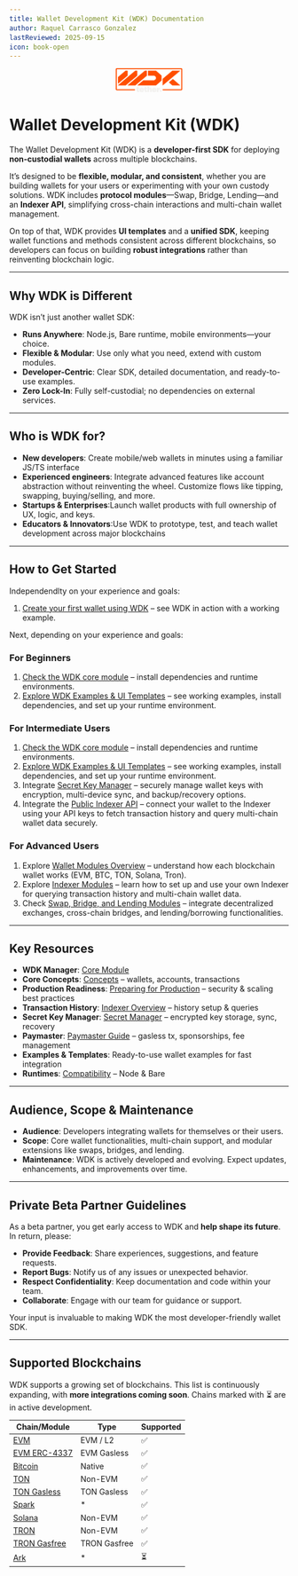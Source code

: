 ```yaml
---
title: Wallet Development Kit (WDK) Documentation
author: Raquel Carrasco Gonzalez
lastReviewed: 2025-09-15
icon: book-open
---
```

<p align="center">
  <img src="./assets/logo.png" width="120" />
</p>

# Wallet Development Kit (WDK)

The Wallet Development Kit (WDK) is a **developer-first SDK** for deploying **non-custodial wallets** across multiple blockchains.  

It’s designed to be **flexible, modular, and consistent**, whether you are building wallets for your users or experimenting with your own custody solutions. WDK includes **protocol modules**—Swap, Bridge, Lending—and an **Indexer API**, simplifying cross-chain interactions and multi-chain wallet management.

On top of that, WDK provides **UI templates** and a **unified SDK**, keeping wallet functions and methods consistent across different blockchains, so developers can focus on building **robust integrations** rather than reinventing blockchain logic.

---

## Why WDK is Different

WDK isn’t just another wallet SDK:  

- **Runs Anywhere**: Node.js, Bare runtime, mobile environments—your choice.  
- **Flexible & Modular**: Use only what you need, extend with custom modules.  
- **Developer-Centric**: Clear SDK, detailed documentation, and ready-to-use examples.  
- **Zero Lock-In**: Fully self-custodial; no dependencies on external services.

---

## Who is WDK for?

- **New developers**: Create mobile/web wallets in minutes using a familiar JS/TS interface
- **Experienced engineers**: Integrate advanced features like account abstraction without reinventing the wheel. Customize flows like tipping, swapping, buying/selling, and more.
- **Startups & Enterprises**:Launch wallet products with full ownership of UX, logic, and keys.
- **Educators & Innovators**:Use WDK to prototype, test, and teach wallet development across major blockchains

---

## How to Get Started

Independendlty on your experience and goals:

1. [Create your first wallet using WDK](getting-started/quick-start.md) – see WDK in action with a working example.  

Next, depending on your experience and goals:

### For Beginners
1. [Check the WDK core module](wdk-modules/wallet-modules/wdk-core/overview.md) – install dependencies and runtime environments.  
2. [Explore WDK Examples & UI Templates]() – see working examples, install dependencies, and set up your runtime environment.

### For Intermediate Users
1. [Check the WDK core module](wdk-modules/wallet-modules/wdk-core/overview.md) – install dependencies and runtime environments.  
2. [Explore WDK Examples & UI Templates]() – see working examples, install dependencies, and set up your runtime environment.
3. Integrate [Secret Key Manager](wdk-modules/wallet-modules/wdk-core/overview.md) – securely manage wallet keys with encryption, multi-device sync, and backup/recovery options.
4. Integrate the [Public Indexer API](documentation/indexer-overview.md) – connect your wallet to the Indexer using your API keys to fetch transaction history and query multi-chain wallet data securely.

### For Advanced Users

1. Explore [Wallet Modules Overview](wdk-modules/wallet-modules/overview.md) – understand how each blockchain wallet works (EVM, BTC, TON, Solana, Tron).  
2. Explore [Indexer Modules]() – learn how to set up and use your own Indexer for querying transaction history and multi-chain wallet data.
3. Check [Swap, Bridge, and Lending Modules](wdk-modules/overview.md) – integrate decentralized exchanges, cross-chain bridges, and lending/borrowing functionalities.

---

## Key Resources

- **WDK Manager**: [Core Module](./wdk-modules/wallet-modules/wdk-core/overview.md)  
- **Core Concepts**: [Concepts](resources/concepts.md) – wallets, accounts, transactions  
- **Production Readiness**: [Preparing for Production](documentation/preparing-for-production.md) – security & scaling best practices  
- **Transaction History**: [Indexer Overview](documentation/indexer-overview.md) – history setup & queries  
- **Secret Key Manager**: [Secret Manager](wdk-modules/wallet-modules/wdk-core/overview.md) – encrypted key storage, sync, recovery  
- **Paymaster**: [Paymaster Guide](wdk-modules/wallet-modules/wallet-evm-erc-4337/guides.md) – gasless tx, sponsorships, fee management  
- **Examples & Templates**: Ready-to-use wallet examples for fast integration  
- **Runtimes**: [Compatibility](./documentation/using-bare-runtime.md) – Node & Bare 

---

## Audience, Scope & Maintenance

- **Audience**: Developers integrating wallets for themselves or their users.  
- **Scope**: Core wallet functionalities, multi-chain support, and modular extensions like swaps, bridges, and lending.  
- **Maintenance**: WDK is actively developed and evolving. Expect updates, enhancements, and improvements over time.

---

## Private Beta Partner Guidelines

As a beta partner, you get early access to WDK and **help shape its future**. In return, please:

- **Provide Feedback**: Share experiences, suggestions, and feature requests.  
- **Report Bugs**: Notify us of any issues or unexpected behavior.  
- **Respect Confidentiality**: Keep documentation and code within your team.  
- **Collaborate**: Engage with our team for guidance or support.

Your input is invaluable to making WDK the most developer-friendly wallet SDK.

---

## Supported Blockchains

WDK supports a growing set of blockchains. This list is continuously expanding, with **more integrations coming soon**. Chains marked with ⏳ are in active development.

| Chain/Module                                                      | Type             | Supported |
|-------------------------------------------------------------------|------------------|-----------|
| [EVM](../wdk-modules/wallet-modules/wallet-evm/overview.md)   | EVM  /  L2       | ✅        |
| [EVM ERC-4337](../wdk-modules/wallet-modules/wallet-evm-erc-4337/overview.md)       | EVM Gasless      | ✅        |
| [Bitcoin](../wdk-modules/wallet-modules/wallet-btc/overview.md)                     | Native           | ✅        |
| [TON](../wdk-modules/wallet-modules/wallet-ton/overview.md)                         | Non-EVM          | ✅        |
| [TON Gasless](../wdk-modules/wallet-modules/wallet-ton-gasless/overview.md)         | TON Gasless      | ✅        |
| [Spark](../wdk-modules/wallet-modules/wallet-spark/overview.md)                     | *                | ✅        |
| [Solana](../wdk-modules/wallet-modules/wallet-solana/overview.md)                   | Non-EVM          | ✅        |
| [TRON](../wdk-modules/wallet-modules/wallet-tron/overview.md)                       | Non-EVM          | ✅        |
| [TRON Gasfree](../wdk-modules/wallet-modules/wallet-tron-gasfree/overview.md)       | TRON Gasfree     | ✅        |
| [Ark](https://github.com/tetherto/wdk-wallet-ark)    | *    | ⏳        |

